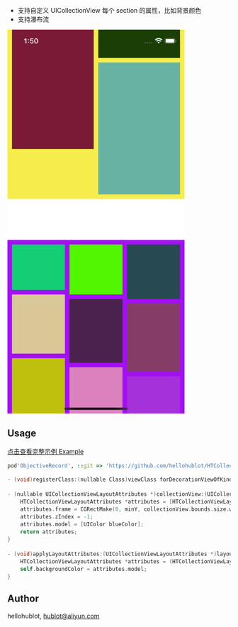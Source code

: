- 支持自定义 UICollectionView 每个 section 的属性，比如背景颜色
- 支持瀑布流

<img src="./Example/example.png" width="400">

## Usage

[点击查看完整示例 Example](./Example/HTCollectionFallLayout/HTViewController.m)

```ruby
pod'ObjectiveRecord', ::git => 'https://github.com/hellohublot/HTCollectionFallLayout.git'
```
```objective-c
- (void)registerClass:(nullable Class)viewClass forDecorationViewOfKind:(NSString *)elementKind;

- (nullable UICollectionViewLayoutAttributes *)collectionView:(UICollectionView *)collectionView layout:(UICollectionViewLayout *)collectionViewLayout layoutAttributesForDecorationViewInSection:(NSInteger)section sectionContentMinY:(CGFloat)minY sectionContentMaxY:(CGFloat)maxY {
	HTCollectionViewLayoutAttributes *attributes = [HTCollectionViewLayoutAttributes layoutAttributesForDecorationViewOfKind:NSStringFromClass([HTSectionDecorationView class]) withIndexPath:[NSIndexPath indexPathForRow:0 inSection:section]];
    attributes.frame = CGRectMake(0, minY, collectionView.bounds.size.width, maxY - minY - 10);
    attributes.zIndex = -1;
    attributes.model = [UIColor blueColor];
    return attributes;
}

- (void)applyLayoutAttributes:(UICollectionViewLayoutAttributes *)layoutAttributes {
    HTCollectionViewLayoutAttributes *attributes = (HTCollectionViewLayoutAttributes *)layoutAttributes;
    self.backgroundColor = attributes.model;
}
```

## Author

hellohublot, hublot@aliyun.com
